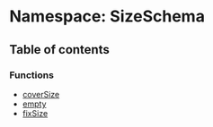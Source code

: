 # Namespace: SizeSchema

## Table of contents

### Functions

* [coverSize](/en/auto-docs/utils/functions/SizeSchema.coverSize.md)
* [empty](/en/auto-docs/utils/functions/SizeSchema.empty.md)
* [fixSize](/en/auto-docs/utils/functions/SizeSchema.fixSize.md)
